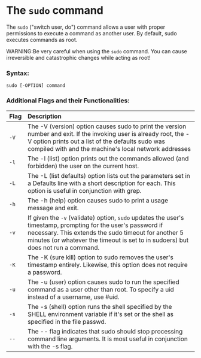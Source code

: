 # The `sudo` command

The `sudo` ("switch user, do") command allows a user with proper permissions to execute a command as another user. By default, sudo executes commands as root.

WARNING:Be very careful when using the `sudo` command. You can cause irreversible and catastrophic changes while acting as root!

### Syntax:

```
sudo [-OPTION] command
```

### Additional Flags and their Functionalities:

|**Flag**  |**Description**   |
|:---|:---|
|`-V`|The -V (version) option causes sudo to print the version number and exit. If the invoking user is already root, the -V option prints out a list of the defaults sudo was compiled with and the machine's local network addresses|
|`-l`|The -l (list) option prints out the commands allowed (and forbidden) the user on the current host.|
|`-L`|The -L (list defaults) option lists out the parameters set in a Defaults line with a short description for each. This option is useful in conjunction with grep.|
|`-h`|The -h (help) option causes sudo to print a usage message and exit.|
|`-v`|If given the `-v` (validate) option, `sudo` updates the user's timestamp, prompting for the user's password if necessary. This extends the sudo timeout for another 5 minutes (or whatever the timeout is set to in sudoers) but does not run a command.|
|`-K`|The -K (sure kill) option to sudo removes the user's timestamp entirely. Likewise, this option does not require a password.|
|`-u`|The -u (user) option causes sudo to run the specified command as a user other than root. To specify a uid instead of a username, use #uid.|
|`-s`|The -s (shell) option runs the shell specified by the SHELL environment variable if it's set or the shell as specified in the file passwd.|
|`--`|The -- flag indicates that sudo should stop processing command line arguments. It is most useful in conjunction with the -s flag.|
